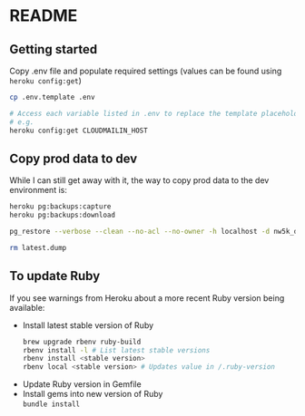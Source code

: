 # README

## Getting started

Copy .env file and populate required settings (values can be found using `heroku config:get`)

```sh
cp .env.template .env

# Access each variable listed in .env to replace the template placeholder
# e.g.
heroku config:get CLOUDMAILIN_HOST
```

## Copy prod data to dev

While I can still get away with it, the way to copy prod data to the dev environment is:

```sh
heroku pg:backups:capture
heroku pg:backups:download

pg_restore --verbose --clean --no-acl --no-owner -h localhost -d nw5k_development latest.dump

rm latest.dump
```

## To update Ruby

If you see warnings from Heroku about a more recent Ruby version being available:

- Install latest stable version of Ruby
  ```sh
  brew upgrade rbenv ruby-build
  rbenv install -l # List latest stable versions
  rbenv install <stable version>
  rbenv local <stable version> # Updates value in /.ruby-version
  ```  
- Update Ruby version in Gemfile
- Install gems into new version of Ruby  
  `bundle install`
